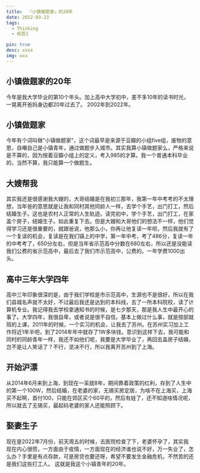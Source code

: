 ```yaml
---
title:  『小镇做题家』的20年
date: 2022-03-23
tags:
  - Thinking
  - 标签1

pin: true
desc: xxxx
img: xxx
---
```


## 小镇做题家的20年
    
今年是我大学毕业的第10个年头。加上高中大学初中，差不多10年的读书时光，一晃离开爸妈身边都20年过去了。
2002年到2022年。
## 小镇做题家
今年有个词叫做"小镇做题家"，这个词最早是来源于豆瓣的小组five组，废物的意思，自嘲自己是小镇青年，通过做题步入城市。其实我算小镇做题家么，严格来说是不算的，因为按着豆瓣小组上的定义，考入985的才算。我一个普通本科毕业的，当然不算，我只能算一个做题生。
## 大嫂帮我
其实我还是很感谢我大嫂的，大哥结婚是在我初三那年，我第一年中考考的不太理想，当年爸的意思就是让我和同村其他同龄人一样，去学个手艺，出门打工，然后结婚生子。这也是农村人正常的人生轨迹。读完初中，学个手艺，出门打工，在家盖个房子，结婚生子。如此重复下去。但是大嫂和大哥他们的想法不一样，他们觉得学习还是很重要的，就跟爸说，他那么小，你再让他复读一年呗，然后我就有了一个复读的机会，复读是在我们镇上的中学，第一年中考，考了486分，复读一年的中考考了，650分左右，但是当年省示范高中分数在680左右，所以还是没能读我们公费的省示范高中，最后去了我们市示范高中，公费的。一年学费1000出头。
## 高中三年大学四年
高中三年印象很深的是，由于我们学校是市示范高中，生源也不是很好，所以在我们县城名声就不太好，不过最后我还是达到的本科线，去了一所本科院校，读了计算机专业。我记得我去学校拿通知书的时候，是七夕那天，那是我人生中最开心的事了。大学四年，我很自卑，或者说是很不自信。基本上做过什么事，就是按部就班的上课，2011年的时候，一个实习的机会，让我去了苏州。在苏州实习加上工作将近1年半吧，到了2014年年中就存了1W多块钱，意识到这样下去，我可能和同村的同龄青年一样，我还不如他们呢，我要是大学毕业了，再回去盖房子结婚，岂不是让人笑话了？不行，坚决不行，所以我离开苏州到了上海。
## 开始沪漂
从2014年6月来到上海，到现在一呆就8年，期间靠着政策的红利，存到了人生中的第一个100W，然后结婚，在老婆的家，无锡买房定居，为啥不在上海买，上海买不起啊，首付100，只能在郊区买个60平的，然后有娃了，还不知道啥情况呢，所以就去了无锡买，最起码老婆的家人还能照顾下。
## 娶妻生子
现在是2022年7月份，前天周五的时候，去医院检查了下，老婆怀孕了，其实我现在内心很慌，一方面由于疫情，一方面现在的经济谁也说不好，万一失业了，怎么办？手里是有点存款，可是房贷也要还呀，希望不要发生金融危机，不然苦的还是我们这些打工人。
这就是我这个小镇青年的20年。
